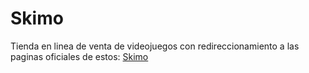 # Skimo

Tienda en linea de venta de videojuegos con redireccionamiento a las paginas oficiales de estos: [Skimo](https://clinquant-taffy-e13287.netlify.app/)
